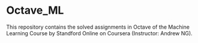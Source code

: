 # Octave_ML
This repository contains the solved assignments in Octave of the Machine Learning Course by Standford Online on Coursera (Instructor: Andrew NG).

